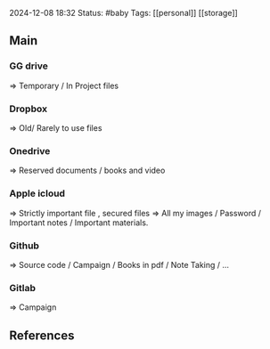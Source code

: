 2024-12-08 18:32
Status: #baby
Tags: [[personal]] [[storage]]
## Main

### GG drive 
=> Temporary / In Project files
### Dropbox 
=> Old/ Rarely to use files 
### Onedrive 
=> Reserved documents / books and video
### Apple icloud 
=> Strictly important file , secured files =>  All my images /  Password / Important notes / Important materials. 
### Github
=> Source code / Campaign / Books in pdf / Note Taking / ... 
### Gitlab 
=> Campaign 
## References



